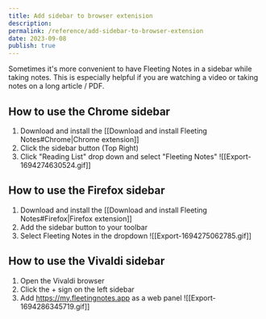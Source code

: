 ```yaml
---
title: Add sidebar to browser extenision
description: 
permalink: /reference/add-sidebar-to-browser-extension
date: 2023-09-08
publish: true
---
```

Sometimes it's more convenient to have Fleeting Notes in a sidebar while taking notes. This is especially helpful if you are watching a video or taking notes on a long article / PDF.

## How to use the Chrome sidebar
1. Download and install the [[Download and install Fleeting Notes#Chrome|Chrome extension]]
2. Click the sidebar button (Top Right)
3. Click "Reading List" drop down and select "Fleeting Notes"
![[Export-1694274630524.gif]]

## How to use the Firefox sidebar
1. Download and install the [[Download and install Fleeting Notes#Firefox|Firefox extension]]
2. Add the sidebar button to your toolbar
3. Select Fleeting Notes in the dropdown
![[Export-1694275062785.gif]]

## How to use the Vivaldi sidebar
1. Open the Vivaldi browser
2. Click the + sign on the left sidebar
3. Add https://my.fleetingnotes.app as a web panel
![[Export-1694286345719.gif]]